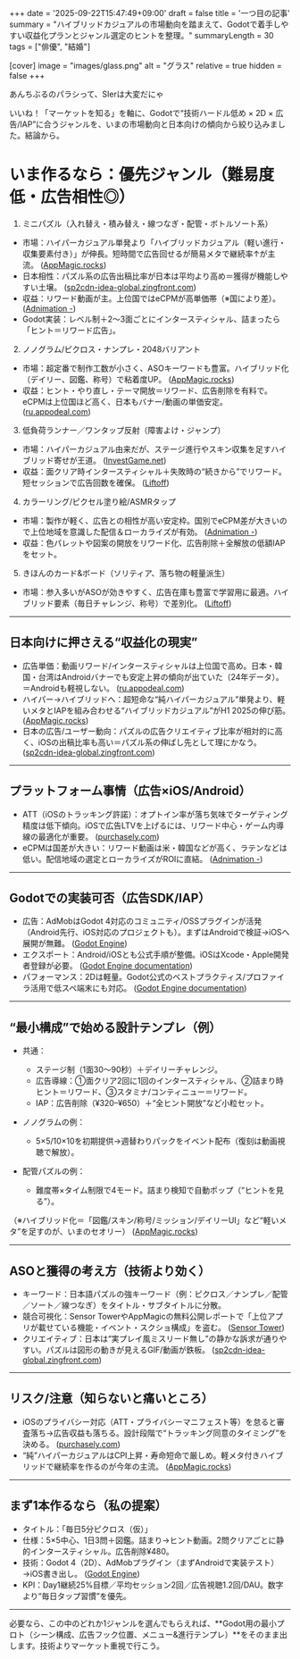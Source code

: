 +++
date = '2025-09-22T15:47:49+09:00'
draft = false
title = '一つ目の記事'
summary = "ハイブリッドカジュアルの市場動向を踏まえて、Godotで着手しやすい収益化プランとジャンル選定のヒントを整理。"
summaryLength = 30
tags = ["俳優", "結婚"]

[cover]
image = "images/glass.png"
alt = "グラス"
relative = true
hidden = false
+++

あんちぶるのパラシって、SIerは大変だにゃ
<!--more-->



いいね！「マーケットを知る」を軸に、Godotで“技術ハードル低め × 2D × 広告/IAP”に合うジャンルを、いまの市場動向と日本向けの傾向から絞り込みました。結論から。

# いま作るなら：優先ジャンル（難易度低・広告相性◎）

1. ミニパズル（入れ替え・積み替え・線つなぎ・配管・ボトルソート系）

* 市場：ハイパーカジュアル単発より「ハイブリッドカジュアル（軽い進行・収集要素付き）」が伸長。短時間で広告回せるが簡易メタで継続率↑が主流。 ([AppMagic.rocks][1])
* 日本相性：パズル系の広告出稿比率が日本は平均より高め＝獲得が機能しやすい土壌。 ([sp2cdn-idea-global.zingfront.com][2])
* 収益：リワード動画が主。上位国ではeCPMが高単価帯（※国により差）。 ([Adnimation -][3])
* Godot実装：レベル制＋2～3面ごとにインタースティシャル、詰まったら「ヒント＝リワード広告」。

2. ノノグラム/ピクロス・ナンプレ・2048バリアント

* 市場：超定番で制作工数が小さく、ASOキーワードも豊富。ハイブリッド化（デイリー、図鑑、称号）で粘着度UP。 ([AppMagic.rocks][1])
* 収益：ヒント・やり直し・テーマ開放＝リワード、広告削除を有料で。eCPMは上位国ほど高く、日本もバナー/動画の単価安定。 ([ru.appodeal.com][4])

3. 低負荷ランナー／ワンタップ反射（障害よけ・ジャンプ）

* 市場：ハイパーカジュアル由来だが、ステージ進行やスキン収集を足すハイブリッド寄せが王道。 ([InvestGame.net][5])
* 収益：面クリア時インタースティシャル＋失敗時の“続きから”でリワード。短セッションで広告回数を確保。 ([Liftoff][6])

4. カラーリング/ピクセル塗り絵/ASMRタップ

* 市場：製作が軽く、広告との相性が高い安定枠。国別でeCPM差が大きいので上位地域を意識した配信＆ローカライズが有効。 ([Adnimation -][3])
* 収益：色パレットや図案の開放をリワード化、広告削除＋全解放の低額IAPをセット。

5. きほんのカード&ボード（ソリティア、落ち物の軽量派生）

* 市場：参入多いがASOが効きやすく、広告在庫も豊富で学習用に最適。ハイブリッド要素（毎日チャレンジ、称号）で差別化。 ([Liftoff][6])

---

## 日本向けに押さえる“収益化の現実”

* 広告単価：動画リワード/インタースティシャルは上位国で高め。日本・韓国・台湾はAndroidバナーでも安定上昇の傾向が出ていた（24年データ）。＝Androidも軽視しない。 ([ru.appodeal.com][4])
* ハイパー→ハイブリッドへ：超短命な“純ハイパーカジュアル”単発より、軽いメタとIAPを組み合わせる“ハイブリッドカジュアル”がH1 2025の伸び筋。 ([AppMagic.rocks][1])
* 日本の広告/ユーザー動向：パズルの広告クリエイティブ比率が相対的に高く、iOSの出稿比率も高い＝パズル系の伸ばし先として理にかなう。 ([sp2cdn-idea-global.zingfront.com][2])

---

## プラットフォーム事情（広告×iOS/Android）

* ATT（iOSのトラッキング許諾）：オプトイン率が落ち気味でターゲティング精度は低下傾向。iOSで広告LTVを上げるには、リワード中心・ゲーム内導線の最適化が重要。 ([purchasely.com][7])
* eCPMは国差が大きい：リワード動画は米・韓国などが高く、ラテンなどは低い。配信地域の選定とローカライズがROIに直結。 ([Adnimation -][3])

---

## Godotでの実装可否（広告SDK/IAP）

* 広告：AdMobはGodot 4対応のコミュニティ/OSSプラグインが活発（Android先行、iOS対応のプロジェクトも）。まずはAndroidで検証→iOSへ展開が無難。 ([Godot Engine][8])
* エクスポート：Android/iOSとも公式手順が整備。iOSはXcode・Apple開発者登録が必要。 ([Godot Engine documentation][9])
* パフォーマンス：2Dは軽量。Godot公式のベストプラクティス/プロファイラ活用で低スペ端末にも対応。 ([Godot Engine documentation][10])

---

## “最小構成”で始める設計テンプレ（例）

* 共通：

  * ステージ制（1面30～90秒）＋デイリーチャレンジ。
  * 広告導線：①面クリア2回に1回のインタースティシャル、②詰まり時ヒント＝リワード、③スタミナ/コンティニュー＝リワード。
  * IAP：広告削除（¥320–¥650）＋“全ヒント開放”など小粒セット。
* ノノグラムの例：

  * 5×5/10×10を初期提供→週替わりパックをイベント配布（復刻は動画視聴で解放）。
* 配管パズルの例：

  * 難度帯×タイム制限で4モード。詰まり検知で自動ポップ（“ヒントを見る”）。

（※ハイブリッド化＝「図鑑/スキン/称号/ミッション/デイリーUI」など“軽いメタ”を足すのが、いまのセオリー） ([AppMagic.rocks][1])

---

## ASOと獲得の考え方（技術より効く）

* キーワード：日本語パズルの強キーワード（例：ピクロス／ナンプレ／配管／ソート／線つなぎ）をタイトル・サブタイトルに分散。
* 競合可視化：Sensor TowerやAppMagicの無料公開レポートで「上位アプリが載せている機能・イベント・スクショ構成」を盗む。 ([Sensor Tower][11])
* クリエイティブ：日本は“実プレイ風ミスリード無し”の静かな訴求が通りやすい。パズルは図形の動きが見えるGIF/動画が鉄板。 ([sp2cdn-idea-global.zingfront.com][2])

---

## リスク/注意（知らないと痛いところ）

* iOSのプライバシー対応（ATT・プライバシーマニフェスト等）を怠ると審査落ち→広告収益も落ちる。設計段階で“トラッキング同意のタイミング”を決める。 ([purchasely.com][7])
* “純”ハイパーカジュアルはCPI上昇・寿命短命で厳しめ。軽メタ付きハイブリッドで継続率を作るのが今年の主流。 ([AppMagic.rocks][1])

---

## まず1本作るなら（私の提案）

* タイトル：「毎日5分ピクロス（仮）」
* 仕様：5×5中心、1日3問＋図鑑。詰まり→ヒント動画。2問クリアごとに静的インタースティシャル。広告削除¥480。
* 技術：Godot 4（2D）、AdMobプラグイン（まずAndroidで実装テスト）→iOS書き出し。 ([Godot Engine][8])
* KPI：Day1継続25%目標／平均セッション2回／広告視聴1.2回/DAU。数字より“毎日タップ習慣”を優先。

---

必要なら、この中のどれか1ジャンルを選んでもらえれば、\*\*Godot用の最小プロト（シーン構成、広告フック位置、メニュー&進行テンプレ）\*\*をそのまま出します。技術よりマーケット重視で行こう。

[1]: https://appmagic.rocks/research/casual-report-h1-2025?utm_source=chatgpt.com "Casual Games Report H1 2025: Three Genres Generating ..."
[2]: https://sp2cdn-idea-global.zingfront.com/report-preview/2024/SocialPeta-%7C-Insight-into-2024-Marketing-Trends-for-Japanese-Mobile-Games.pdf?utm_source=chatgpt.com "[PDF] Insight into 2024 Marketing Trends for Japanese Mobile Games"
[3]: https://www.adnimation.com/mobile-optimization-in-2025-turning-every-tap-into-revenue/?utm_source=chatgpt.com "Mobile Optimization in 2025: Turning Every Tap Into ..."
[4]: https://ru.appodeal.com/blog/mobile-ecpm-report-app-ad-monetization-worldwide-performance/?utm_source=chatgpt.com "The Mobile ECPM Report: In-App Ad Monetization ..."
[5]: https://investgame.net/wp-content/uploads/2025/07/Gamesforum-Intelligence-Hypercasual-Gaming-Report.pdf?utm_source=chatgpt.com "MOBILE GAMING BY GENRE: HYPERCASUAL"
[6]: https://liftoff.io/2025-casual-gaming-apps-report/?utm_source=chatgpt.com "2025 Casual Gaming Apps Report - Liftoff"
[7]: https://www.purchasely.com/blog/att-opt-in-rates-in-2025-and-how-to-increase-them?utm_source=chatgpt.com "ATT Opt-In Rates In 2025 (And How To Increase Them)"
[8]: https://godotengine.org/asset-library/asset/2548?utm_source=chatgpt.com "Android Admob Plugin - Godot Asset Library"
[9]: https://docs.godotengine.org/en/stable/tutorials/export/exporting_for_android.html?utm_source=chatgpt.com "Exporting for Android - Godot Docs"
[10]: https://docs.godotengine.org/en/4.4/tutorials/2d/index.html?utm_source=chatgpt.com "2D — Godot Engine (4.4) documentation in English"
[11]: https://sensortower.com/blog/state-of-mobile-games-market-outlook-2024-report?utm_source=chatgpt.com "Global Mobile Games Market Outlook 2024: In 2023 ... - Sensor Tower"
